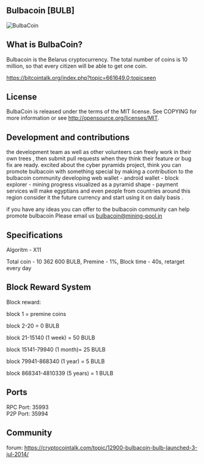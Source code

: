 ## Bulbacoin [BULB]

![BulbaCoin](http://mining-pool.in/images/bulbacoin.png?1)

## What is BulbaCoin?

Bulbacoin is the Belarus cryptocurrency.
The total number of coins is 10 million, so that every citizen will be able to get one coin.

https://bitcointalk.org/index.php?topic=661649.0;topicseen

## License

BulbaCoin is released under the terms of the MIT license. See COPYING for more information or see http://opensource.org/licenses/MIT.

## Development and contributions

the development team as well as other volunteers can freely work in their own trees , then submit pull requests when they think their feature or bug fix are ready.
excited about the cyber pyramids project, think you can promote bulbacoin with something special by making a contribution to the bulbacoin community
developing web wallet - android wallet - block explorer - mining progress visualized as a pyramid shape -  payment services will make egyptians and even people from countries around this region consider it the future currency and start using it on daily basis  . 

if you have any ideas you can offer to the bulbacoin community can help promote bulbacoin Please email us bulbacoin@mining-pool.in

## Specifications

Algoritm - X11

Total coin - 10 362 600 BULB, Premine - 1%, Block time - 40s, retarget every day



## Block Reward System

Block reward: <br>

block 1 = premine coins <br>

block 2-20 = 0 BULB <br>

block 21-15140 (1 week) = 50 BULB <br>

block 15141-79940 (1 month)= 25 BULB <br>

block 79941-868340 (1 year) = 5 BULB <br> 

block 868341-4810339 (5 years) = 1 BULB <br>

## Ports

RPC Port: 35993 <br>
P2P Port: 35994 <br>

## Community

forum: https://cryptocointalk.com/topic/12900-bulbacoin-bulb-launched-3-jul-2014/ <br>

